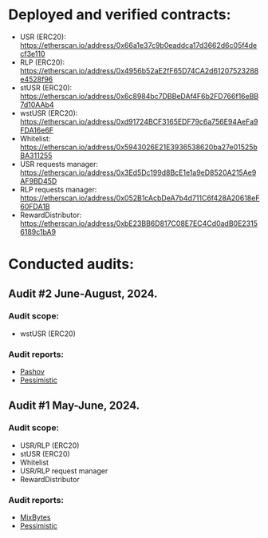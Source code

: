 # Deployed and verified contracts:
* USR (ERC20): https://etherscan.io/address/0x66a1e37c9b0eaddca17d3662d6c05f4decf3e110
* RLP (ERC20): https://etherscan.io/address/0x4956b52aE2fF65D74CA2d61207523288e4528f96
* stUSR (ERC20): https://etherscan.io/address/0x6c8984bc7DBBeDAf4F6b2FD766f16eBB7d10AAb4
* wstUSR (ERC20): https://etherscan.io/address/0xd91724BCF3165EDF79c6a756E94AeFa9FDA16e6F
* Whitelist: https://etherscan.io/address/0x5943026E21E3936538620ba27e01525bBA311255
* USR requests manager: https://etherscan.io/address/0x3Ed5Dc199d8BcE1e1a9eD8520A215Ae9AF9BD45D
* RLP requests manager: https://etherscan.io/address/0x052B1cAcbDeA7b4d711C6f428A20618eF60FDA1B
* RewardDistributor: https://etherscan.io/address/0xbE23BB6D817C08E7EC4Cd0adB0E23156189c1bA9

# Conducted audits:
## Audit #2 June-August, 2024. 
### Audit scope: 
* wstUSR (ERC20)
### Audit reports:
* [Pashov](https://github.com/pashov/audits/blob/master/team/pdf/Resolv-security-review.pdf)
* [Pessimistic](https://github.com/pessimistic-io/audits/blob/main/Resolv%20WstUSR%20Security%20Analysis%20by%20Pessimistic.pdf)

## Audit #1 May-June, 2024.
### Audit scope: 
* USR/RLP (ERC20)
* stUSR (ERC20)
* Whitelist
* USR/RLP request manager
* RewardDistributor
### Audit reports:
* [MixBytes](https://github.com/mixbytes/audits_public/tree/master/Resolv)
* [Pessimistic](https://github.com/pessimistic-io/audits/blob/main/Resolv%20Security%20Analysis%20by%20Pessimistic.pdf)
